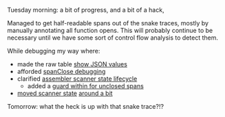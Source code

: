 Tuesday morning: a bit of progress, and a bit of a hack,

Managed to get half-readable spans out of the snake traces, mostly by manually
annotating all function opens. This will probably continue to be necessary
until we have some sort of control flow analysis to detect them.

While debugging my way where:
- made the raw table [show JSON values][a516f6c3]
- afforded [spanClose debugging][6bc06a2c]
- clarified [assembler scanner state lifecycle][0c67390c]
  - added a [guard within for unclosed spans][9e403614]
- [moved scanner state][4cd70c71] [around a bit][a43d1862]

Tomorrow: what the heck is up with that snake trace?!?

[a516f6c3]: https://github.com/jcorbin/stackvm/commit/a516f6c399f0f582fda246f38a8a1559febc7299
[6bc06a2c]: https://github.com/jcorbin/stackvm/commit/6bc06a2c15bccde1889b38ab331852dcdde616c9
[4cd70c71]: https://github.com/jcorbin/stackvm/commit/4cd70c715bff425e2552276646c7f65d1451fe10
[a43d1862]: https://github.com/jcorbin/stackvm/commit/a43d1862aca0418fd39ea7dc32f7d79dba95a2a1
[0c67390c]: https://github.com/jcorbin/stackvm/commit/0c67390c39b54a179083b069913ef5f96fb0b495
[9e403614]: https://github.com/jcorbin/stackvm/commit/9e403614dbf215256a420e687a64897ed01c494c
